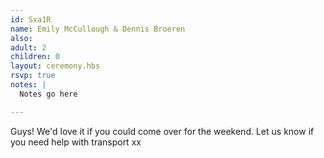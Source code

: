 ```yaml
---
id: Sxa1R
name: Emily McCullough & Dennis Broeren
also:
adult: 2
children: 0
layout: ceremony.hbs
rsvp: true
notes: |
  Notes go here

---
```


Guys! We'd love it if you could come over for the weekend. Let us know if you need help with transport xx
